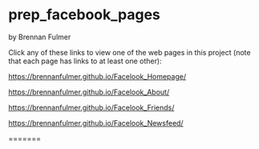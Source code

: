 prep_facebook_pages
===================

by Brennan Fulmer

Click any of these links to view one of the web pages in this project (note that each page has links to at least one other):

https://brennanfulmer.github.io/Facelook_Homepage/

https://brennanfulmer.github.io/Facelook_About/

https://brennanfulmer.github.io/Facelook_Friends/

https://brennanfulmer.github.io/Facelook_Newsfeed/

=======

